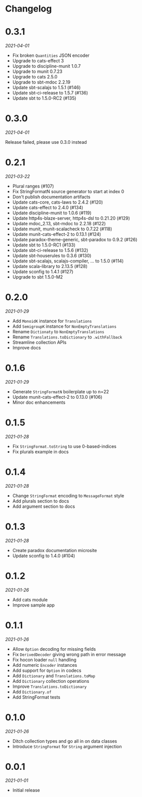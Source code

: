 # Changelog

# 0.3.1

_2021-04-01_

 * Fix broken `Quantities` JSON encoder
 * Upgrade to cats-effect 3
 * Upgrade to discipline-munit 1.0.7
 * Upgrade to munit 0.7.23
 * Upgrade to cats 2.5.0
 * Upgrade to sbt-mdoc 2.2.19
 * Update sbt-scalajs to 1.5.1 (#146)
 * Update sbt-ci-release to 1.5.7 (#136)
 * Update sbt to 1.5.0-RC2 (#135)

# 0.3.0

_2021-04-01_

Release failed, please use 0.3.0 instead

# 0.2.1

_2021-03-22_

 * Plural ranges (#107)
 * Fix StringFormatN source generator to start at index 0
 * Don't publish documentation artifacts
 * Update cats-core, cats-laws to 2.4.2 (#120)
 * Update cats-effect to 2.4.0 (#134)
 * Update discipline-munit to 1.0.6 (#119)
 * Update http4s-blaze-server, http4s-dsl to 0.21.20 (#129)
 * Update mdoc_2.13, sbt-mdoc to 2.2.18 (#122)
 * Update munit, munit-scalacheck to 0.7.22 (#118)
 * Update munit-cats-effect-2 to 0.13.1 (#124)
 * Update paradox-theme-generic, sbt-paradox to 0.9.2 (#126)
 * Update sbt to 1.5.0-RC1 (#133)
 * Update sbt-ci-release to 1.5.6 (#132)
 * Update sbt-houserules to 0.3.6 (#130)
 * Update sbt-scalajs, scalajs-compiler, ... to 1.5.0 (#114)
 * Update scala-library to 2.13.5 (#128)
 * Update sconfig to 1.4.1 (#127)
 * Upgrade to sbt 1.5.0-M2

# 0.2.0

_2021-01-29_

 * Add `MonoidK` instance for `Translations`
 * Add ``SemigroupK`` instance for `NonEmptyTranslations`
 * Rename `Dictionaty` to `NonEmptyTranslations`
 * Rename `Translations.toDictionary` to `.withFallback`
 * Streamline collection APIs
 * Improve docs

# 0.1.6

_2021-01-29_

 * Generate `StringFormatN` boilerplate up to n=22
 * Update munit-cats-effect-2 to 0.13.0 (#106)
 * Minor doc enhancements

# 0.1.5

_2021-01-28_

 * Fix `StringFormat.toString` to use 0-based-indices
 * Fix plurals example in docs

# 0.1.4

_2021-01-28_

 * Change `StringFormat` encoding to `MessageFormat` style
 * Add plurals section to docs
 * Add argument section to docs

# 0.1.3

_2021-01-28_

 * Create paradox documentation microsite
 * Update sconfig to 1.4.0 (#104)

# 0.1.2

_2021-01-26_

 * Add cats module
 * Improve sample app

# 0.1.1

_2021-01-26_

 * Allow `Option` decoding for missing fields
 * Fix `DerivedDecoder` giving wrong path in error message
 * Fix hocon loader `null` handling
 * Add numeric `Encoder` instances
 * Add support for `Option` in codecs
 * Add `Dictionary` and `Translations.toMap`
 * Add `Dictionary` collection operations
 * Improve `Translations.toDictionary`
 * Add `Dictionary.of`
 * Add StringFormat tests

# 0.1.0

_2021-01-26_

 * Ditch collection types and go all in on data classes
 * Introduce `StringFormat` for `String` argument injection

# 0.0.1

_2021-01-01_

 * Initial release